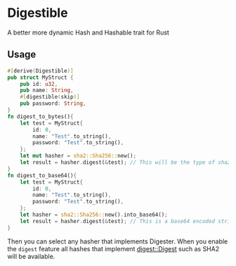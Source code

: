 # Digestible
A better more dynamic Hash and Hashable trait for Rust


## Usage
```rust
#[derive(Digestible)]
pub struct MyStruct {
    pub id: u32,
    pub name: String,
    #[digestible(skip)]
    pub password: String,
}
fn digest_to_bytes(){
    let test = MyStruct{
        id: 0,
        name: "Test".to_string(),
        password: "Test".to_string(),
    };
    let mut hasher = sha2::Sha256::new();
    let result = hasher.digest(&test); // This will be the type of sha2 Output
}
fn digest_to_base64(){
    let test = MyStruct{
        id: 0,
        name: "Test".to_string(),
        password: "Test".to_string(),
    };
    let hasher = sha2::Sha256::new().into_base64();
    let result = hasher.digest(&test); // This is a base64 encoded string
}
```
Then you can select any hasher that implements Digester. 
When you enable the `digest` feature all hashes that implement [digest::Digest](https://docs.rs/digest/latest/digest/) such as SHA2 will be available.

